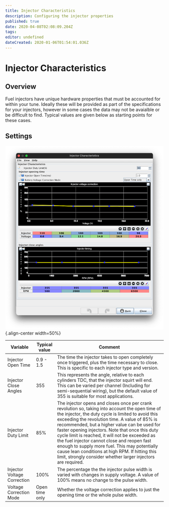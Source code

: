 ```yaml
---
title: Injector Characteristics
description: Configuring the injector properties
published: true
date: 2020-04-08T02:08:09.204Z
tags: 
editor: undefined
dateCreated: 2020-01-06T01:54:01.036Z
---
```


# Injector Characteristics
## Overview
Fuel injectors have unique hardware properties that must be accounted for within your tune. Ideally these will be provided as part of the specifications for your injectors, however in some cases the data may not be avaialble or be difficult to find. Typical values are given below as starting points for these cases. 

## Settings
![Injector Characteristics](/img/constants/injectorChars.png){.align-center width=50%}

| Variable                    | Typical value | Comment                                                                                                                                                                                                                                                                                                                                                                                                                                                                                                                                                                          |
|-----------------------------|---------------|----------------------------------------------------------------------------------------------------------------------------------------------------------------------------------------------------------------------------------------------------------------------------------------------------------------------------------------------------------------------------------------------------------------------------------------------------------------------------------------------------------------------------------------------------------------------------------|
| Injector Open Time          | 0.9 - 1.5     | The time the injector takes to open completely once triggered, plus the time necessary to close. This is specific to each injector type and version.                                                                                                                                                                                                                                                           |
| Injector Close Angles       | 355           | This represents the angle, relative to each cylinders TDC, that the injector squirt will end. This can be varied per channel (Including for semi-sequential wiring), but the default value of 355 is suitable for most applications.                                                                                                                                                                                                                                                                                                                                             |
| Injector Duty Limit         | 85%           | The injector opens and closes once per crank revolution so, taking into account the open time of the injector, the duty cycle is limited to avoid this exceeding the revolution time. A value of 85% is recommended, but a higher value can be used for faster opening injectors. Note that once this duty cycle limit is reached, it will not be exceeded as the fuel injector cannot close and reopen fast enough to supply more fuel. This may potentially cause lean conditions at high RPM. If hitting this limit, strongly consider whether larger injectors are required. |
| Injector Voltage Correction | 100%          | The percentage the the injector pulse width is varied with changes in supply voltage. A value of 100% means no change to the pulse width.                                                                                                                                                                                                                                                                                                                                                                                                                                        |
| Voltage Correction Mode     | Open time only| Whether the voltage correction applies to just the opening time or the whole pulse width. |